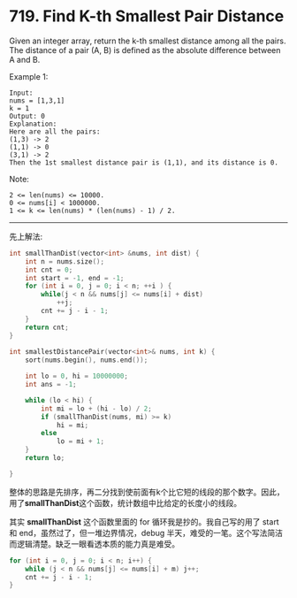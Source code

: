 # 719. Find K-th Smallest Pair Distance

Given an integer array, return the k-th smallest distance among all the pairs. The distance of a pair (A, B) is defined as the absolute difference between A and B.

Example 1:

```
Input:
nums = [1,3,1]
k = 1
Output: 0 
Explanation:
Here are all the pairs:
(1,3) -> 2
(1,1) -> 0
(3,1) -> 2
Then the 1st smallest distance pair is (1,1), and its distance is 0.
```

Note:

```
2 <= len(nums) <= 10000.
0 <= nums[i] < 1000000.
1 <= k <= len(nums) * (len(nums) - 1) / 2.
```

------

先上解法:

```c++
int smallThanDist(vector<int> &nums, int dist) {
    int n = nums.size();
    int cnt = 0;
    int start = -1, end = -1;
    for (int i = 0, j = 0; i < n; ++i ) {
        while(j < n && nums[j] <= nums[i] + dist) 
            ++j;
        cnt += j - i - 1;
    }
    return cnt;
}
    
int smallestDistancePair(vector<int>& nums, int k) {
    sort(nums.begin(), nums.end());

    int lo = 0, hi = 10000000;
    int ans = -1;

    while (lo < hi) {
        int mi = lo + (hi - lo) / 2;
        if (smallThanDist(nums, mi) >= k) 
            hi = mi;
        else 
            lo = mi + 1;
    }
    return lo;

}
```



整体的思路是先排序，再二分找到使前面有k个比它短的线段的那个数字。因此，用了**smallThanDist**这个函数，统计数组中比给定的长度小的线段。

其实 **smallThanDist** 这个函数里面的 for 循环我是抄的。我自己写的用了 start 和 end，虽然过了，但一堆边界情况，debug 半天，难受的一笔。这个写法简洁而逻辑清楚。缺乏一眼看透本质的能力真是难受。

```c++
for (int i = 0, j = 0; i < n; i++) {
    while (j < n && nums[j] <= nums[i] + m) j++;
    cnt += j - i - 1;
}
```

